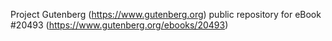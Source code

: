 Project Gutenberg (https://www.gutenberg.org) public repository for eBook #20493 (https://www.gutenberg.org/ebooks/20493)
